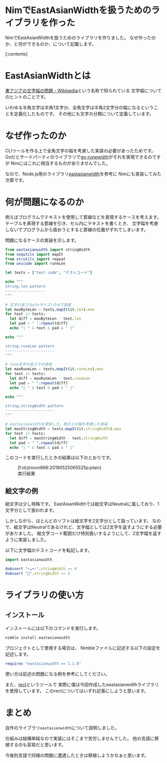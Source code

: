 NimでEastAsianWidthを扱うためのライブラリを作った
=================================================

NimでEastAsianWidthを扱うためのライブラリを作りました。
なぜ作ったのか、と何ができるのか、について記載します。

[:contents]

# EastAsianWidthとは

[東アジアの文字幅の問題 - Wikipedia](https://ja.wikipedia.org/wiki/%E6%9D%B1%E3%82%A2%E3%82%B8%E3%82%A2%E3%81%AE%E6%96%87%E5%AD%97%E5%B9%85)という名称で知られている
文字幅についてのヒントのことです。

いわゆる半角文字は半角1文字分、全角文字は半角2文字分の幅になるということを定義化したものです。
その他にも文字の分類について定義しています。

# なぜ作ったのか

CLIツールを作る上で全角文字の幅を考慮した実装の必要があったためです。
Goだとサードパーティのライブラリで[go-runewidth](https://github.com/mattn/go-runewidth)がそれを実現できるのですが
Nimにはこれに相当するものがありませんでした。

なので、Node.js用のライブラリ[eastasianwidth](https://github.com/komagata/eastasianwidth)を参考に
Nimにも実装してみた次第です。

# 何が問題になるのか

例えばプログラムでテキストを使用して罫線などを表現するケースを考えます。
テーブルを表現する罫線を引き、セル内にテキストを書くとき、
文字幅を考慮しないでプログラムから扱おうとすると罫線の位置がずれてしまいます。

問題になるケースの実装を示します。

```nim
from eastasianwidth import stringWidth
from sequtils import mapIt
from strutils import repeat
from unicode import runeLen

let texts = ["test code", "テストコード"]

echo """
string.len pattern
------------------
"""

# 文字の長さ(byteサイズ)のみで実装
let maxByteLen = texts.mapIt(it.len).max
for text in texts:
  let diff = maxByteLen - text.len
  let pad = " ".repeat(diff)
  echo "| " & text & pad & " |"

echo """

string.runeLen pattern
----------------------
"""

# rune文字の長さでの実装
let maxRuneLen = texts.mapIt(it.runeLen).max
for text in texts:
  let diff = maxRuneLen - text.runeLen
  let pad = " ".repeat(diff)
  echo "| " & text & pad & " |"

echo """

string.stringWidth pattern
----------------------
"""

# eastasianwidthを使用した、表示上の幅を考慮した実装
let maxStringWidth = texts.mapIt(it.stringWidth).max
for text in texts:
  let diff = maxStringWidth - text.stringWidth
  let pad = " ".repeat(diff)
  echo "| " & text & pad & " |"
```

このコードを実行したときの結果は以下のとおりです。

<figure class="figure-image figure-image-fotolife" title="実行結果">[f:id:jiroron666:20190525065525p:plain]<figcaption>実行結果</figcaption></figure>

## 絵文字の例

絵文字は少し特殊です。
EastAsianWidthでは絵文字はNeutralに属しており、1文字分として扱われます。

しかしながら、ほとんどのソフトは絵文字を2文字分として扱っています。
なので、絵文字はNeutralであるけれど、文字幅としては2文字を返すようにする必要がありました。
絵文字コード範囲だけ特別扱いするようにして、2文字幅を返すように実装しました。

以下に文字幅のテストコードを転記します。

```nim
import eastasianwidth

doAssert "☀☁☂☃".stringWidth == 8
doAssert "🧀".stringWidth == 2
```

# ライブラリの使い方

## インストール

インストールには以下のコマンドを実行します。

```bash
nimble install eastasianwidth
```

プロジェクトとして使用する場合は、
Nimbleファイルに記述する以下の設定を記述します。

```nimble
requires "eastasianwidth >= 1.1.0"
```

使い方は前述の問題になる例を参考にしてください。

また、[rect](https://github.com/jiro4989/rect)というツールで
実際に僕は今回作成したeastasianwidthライブラリを使用しています。
このrectについてはいずれ記事にしようと思います。

# まとめ

自作のライブラリ`eastasianwidth`について説明しました。

仕組みは結構単純なので実装にはそこまで苦労しませんでした。
他の言語に移植するのも容易だと思います。

今後別言語で同様の問題に遭遇したときは移植しようかなぁと思います。

